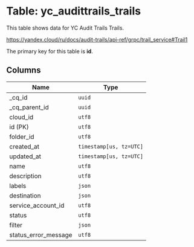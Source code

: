 # Table: yc_audittrails_trails

This table shows data for YC Audit Trails Trails.

https://yandex.cloud/ru/docs/audit-trails/api-ref/grpc/trail_service#Trail1

The primary key for this table is **id**.

## Columns

| Name          | Type          |
| ------------- | ------------- |
|_cq_id|`uuid`|
|_cq_parent_id|`uuid`|
|cloud_id|`utf8`|
|id (PK)|`utf8`|
|folder_id|`utf8`|
|created_at|`timestamp[us, tz=UTC]`|
|updated_at|`timestamp[us, tz=UTC]`|
|name|`utf8`|
|description|`utf8`|
|labels|`json`|
|destination|`json`|
|service_account_id|`utf8`|
|status|`utf8`|
|filter|`json`|
|status_error_message|`utf8`|